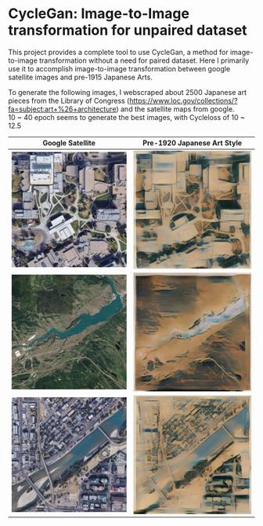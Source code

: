 # CycleGan: Image-to-Image transformation for unpaired dataset

This project provides a complete tool to use CycleGan, a method for image-to-image transformation without a need for paired dataset. 
Here I primarily use it to accomplish image-to-image transformation between google satellite images and pre-1915 Japanese Arts.

To generate the following images, I webscraped about 2500 Japanese art pieces from the Library of Congress (https://www.loc.gov/collections/?fa=subject:art+%26+architecture) and the satellite maps from google.  
10 ~ 40 epoch seems to generate the best images, with Cycleloss of 10 ~ 12.5

Google Satellite | Pre-1920 Japanese Art Style
----------- | ------------
![google satellite](https://github.com/Davidnh8/CycleGan/blob/master/data/Japanese/Samples_Images/original_uofc.jpg_20_1_11.5.jpg) | ![Japanese Art](https://github.com/Davidnh8/CycleGan/blob/master/data/Japanese/Samples_Images/transformed_uofc.jpg_20_1_12.5.jpg)
![google satellite](https://github.com/Davidnh8/CycleGan/blob/master/data/Japanese/Samples_Images/original_GhostLake.jpg_10_1_12.5.jpg) | ![Japanese Art](https://github.com/Davidnh8/CycleGan/blob/master/data/Japanese/Samples_Images/transformed_GhostLake.jpg_45_1_11.5.jpg)
![google satellite](https://github.com/Davidnh8/CycleGan/blob/master/data/Japanese/Samples_Images/original_K1.jpg_10_1_11.5.jpg) | ![Japanese Art](https://github.com/Davidnh8/CycleGan/blob/master/data/Japanese/Samples_Images/transformed_K1.jpg_20_1_12.5.jpg)
